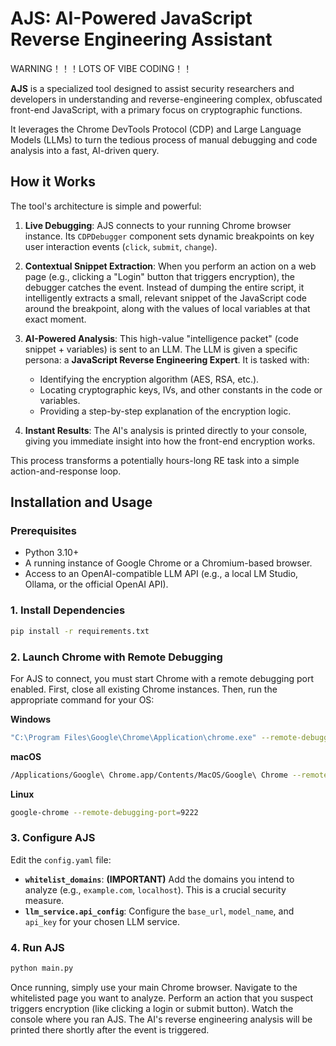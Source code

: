 # AJS: AI-Powered JavaScript Reverse Engineering Assistant

WARNING！！！LOTS OF VIBE CODING！！

**AJS** is a specialized tool designed to assist security researchers and developers in understanding and reverse-engineering complex, obfuscated front-end JavaScript, with a primary focus on cryptographic functions.

It leverages the Chrome DevTools Protocol (CDP) and Large Language Models (LLMs) to turn the tedious process of manual debugging and code analysis into a fast, AI-driven query.

## How it Works

The tool's architecture is simple and powerful:

1.  **Live Debugging**: AJS connects to your running Chrome browser instance. Its `CDPDebugger` component sets dynamic breakpoints on key user interaction events (`click`, `submit`, `change`).

2.  **Contextual Snippet Extraction**: When you perform an action on a web page (e.g., clicking a "Login" button that triggers encryption), the debugger catches the event. Instead of dumping the entire script, it intelligently extracts a small, relevant snippet of the JavaScript code around the breakpoint, along with the values of local variables at that exact moment.

3.  **AI-Powered Analysis**: This high-value "intelligence packet" (code snippet + variables) is sent to an LLM. The LLM is given a specific persona: a **JavaScript Reverse Engineering Expert**. It is tasked with:
    *   Identifying the encryption algorithm (AES, RSA, etc.).
    *   Locating cryptographic keys, IVs, and other constants in the code or variables.
    *   Providing a step-by-step explanation of the encryption logic.

4.  **Instant Results**: The AI's analysis is printed directly to your console, giving you immediate insight into how the front-end encryption works.

This process transforms a potentially hours-long RE task into a simple action-and-response loop.

## Installation and Usage

### Prerequisites
- Python 3.10+
- A running instance of Google Chrome or a Chromium-based browser.
- Access to an OpenAI-compatible LLM API (e.g., a local LM Studio, Ollama, or the official OpenAI API).

### 1. Install Dependencies
```bash
pip install -r requirements.txt
```

### 2. Launch Chrome with Remote Debugging
For AJS to connect, you must start Chrome with a remote debugging port enabled. First, close all existing Chrome instances. Then, run the appropriate command for your OS:

**Windows**
```bash
"C:\Program Files\Google\Chrome\Application\chrome.exe" --remote-debugging-port=9222
```

**macOS**
```bash
/Applications/Google\ Chrome.app/Contents/MacOS/Google\ Chrome --remote-debugging-port=9222
```

**Linux**
```bash
google-chrome --remote-debugging-port=9222
```

### 3. Configure AJS
Edit the `config.yaml` file:
- **`whitelist_domains`**: **(IMPORTANT)** Add the domains you intend to analyze (e.g., `example.com`, `localhost`). This is a crucial security measure.
- **`llm_service.api_config`**: Configure the `base_url`, `model_name`, and `api_key` for your chosen LLM service.

### 4. Run AJS
```bash
python main.py
```

Once running, simply use your main Chrome browser. Navigate to the whitelisted page you want to analyze. Perform an action that you suspect triggers encryption (like clicking a login or submit button). Watch the console where you ran AJS. The AI's reverse engineering analysis will be printed there shortly after the event is triggered.

